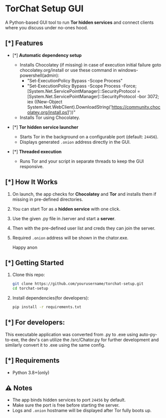 # TorChat Setup GUI

A Python-based GUI tool to run **Tor hidden services** and connect clients where you discuss under no-ones hood.

## [*] Features

* [*] **Automatic dependency setup**

  * Installs Chocolatey (if missing) in case of execution initial failure goto chocolatey.org/install or use these command in windows-powershell(admin):
     * "Set-ExecutionPolicy Bypass -Scope Process"
     * "Set-ExecutionPolicy Bypass -Scope Process -Force; [System.Net.ServicePointManager]::SecurityProtocol = [System.Net.ServicePointManager]::SecurityProtocol -bor 3072; iex ((New-Object System.Net.WebClient).DownloadString('https://community.chocolatey.org/install.ps1'))"
  * Installs Tor using Chocolatey.
* [*] **Tor hidden service launcher**

  * Starts Tor in the background on a configurable port (default: `24456`).
  * Displays generated `.onion` address directly in the GUI.
   
* [*] **Threaded execution**

  * Runs Tor and your script in separate threads to keep the GUI responsive.

## [*] How It Works

1. On launch, the app checks for **Chocolatey** and **Tor** and installs them if missing in pre-defined directories.
2. You can start Tor as a **hidden service** with one click.
3. Use the given .py file in /server and start a **server**.
4. Then with the pre-defined user list and creds they can join the server.
5. Required `.onion` address will be shown in the chator.exe.

   Happy anon

## [*] Getting Started

1. Clone this repo:

   ```bash
   git clone https://github.com/yourusername/torchat-setup.git
   cd torchat-setup
   ```
2. Install dependencies(for developers):

   ```bash
   pip install -r requirements.txt
   ```
## [*] For developers:

   This executable application was converted from .py to .exe using auto-py-to-exe, the dev's can utilize the /src/Chator.py for further development and similarly convert it to .exe using the same config.
   
## [*] Requirements

* Python 3.8+(only)

## ⚠️ Notes

* The app binds hidden services to port `24456` by default.
* Make sure the port is free before starting the server.
* Logs and `.onion` hostname will be displayed after Tor fully boots up.
